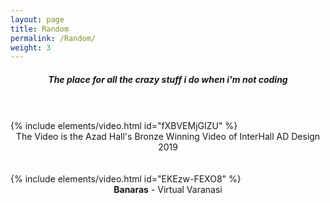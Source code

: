 ```yaml
---
layout: page
title: Random
permalink: /Random/
weight: 3
---
```

<div style="text-align:center;">
<h5>
The place for all the crazy stuff 
i do when i'm not coding 
</h5>
</div>
<br>
<br>


<div class="row">
{% include elements/video.html id="fXBVEMjGIZU" %}
</div>
<div style="text-align:center;">
The Video is the Azad Hall's Bronze Winning Video of InterHall AD Design 2019
</div>
<br>
<br>

<div class="row">
{% include elements/video.html id="EKEzw-FEXO8" %}
</div>
<div style="text-align:center;">
<B> Banaras</B> - Virtual Varanasi 
</div>
